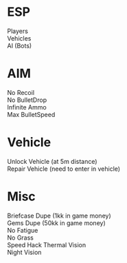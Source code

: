 # ESP
Players  
Vehicles  
AI (Bots)  

# AIM
No Recoil  
No BulletDrop  
Infinite Ammo  
Max BulletSpeed  

# Vehicle
Unlock Vehicle (at 5m distance)  
Repair Vehicle (need to enter in vehicle)  

# Misc
Briefcase Dupe (1kk in game money)  
Gems Dupe (50kk in game money)  
No Fatigue  
No Grass  
Speed Hack
Thermal Vision  
Night Vision  
